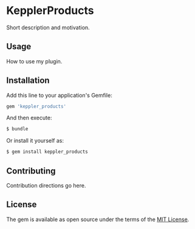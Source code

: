 # KepplerProducts
Short description and motivation.

## Usage
How to use my plugin.

## Installation
Add this line to your application's Gemfile:

```ruby
gem 'keppler_products'
```

And then execute:
```bash
$ bundle
```

Or install it yourself as:
```bash
$ gem install keppler_products
```

## Contributing
Contribution directions go here.

## License
The gem is available as open source under the terms of the [MIT License](https://opensource.org/licenses/MIT).
